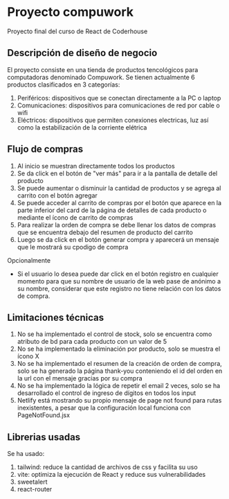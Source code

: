 # Proyecto compuwork
Proyecto final del curso de React de Coderhouse
## Descripción de diseño de negocio
El proyecto consiste en una tienda de productos tencológicos para computadoras denominado Compuwork.
Se tienen actualmente 6 productos clasificados en 3 categorías:
1. Periféricos: dispositivos que se conectan directamente a la PC o laptop
2. Comunicaciones: dispositivos para comunicaciones de red por cable o wifi
3. Eléctricos: dispositivos que permiten conexiones electricas, luz así como la estabilización de la corriente elétrica

## Flujo de compras
1. Al inicio se muestran directamente todos los productos
2. Se da click en el botón de "ver más" para ir a la pantalla de detalle del producto
3. Se puede aumentar o disminuir la cantidad de productos y se agrega al carrito con el botón agregar
4. Se puede acceder al carrito de compras por el botón que aparece en la parte inferior del card de la página de detalles de cada producto o mediante el ícono de carrito de compras
5. Para realizar la orden de compra se debe llenar los datos de compras que se encuentra debajo del resumen de producto del carrito
6. Luego se da click en el botón generar compra y aparecerá un mensaje que le mostrará su cpodigo de compra

Opcionalmente
- Si el usuario lo desea puede dar click en el botón registro en cualquier momento para que su nombre de usuario de la web pase de anónimo a su nombre, considerar que este registro no tiene relación con los datos de compra.

## Limitaciones técnicas
1. No se ha implementado el control de stock, solo se encuentra como atributo de bd para cada producto con un valor de 5 
2. No se ha implementado la eliminación por producto, solo se muestra el ícono X
3. No se ha implementado el resumen de la creación de orden de compra, solo se ha generado la página thank-you conteniendo el id del orden en la url con el mensaje gracias por su compra
4. No se ha implementado la lógica de repetir el email 2 veces, solo se ha desarrollado el control de ingreso de dígitos en todos los input
5. Netlify está mostrando su propio mensaje de page not found para rutas inexistentes, a pesar que la configuración local funciona con PageNotFound.jsx

## Librerias usadas
Se ha usado:
1. tailwind: reduce la cantidad de archivos de css y facilita su uso
2. vite: optimiza la ejecución de React y reduce sus vulnerabilidades
3. sweetalert
4. react-router